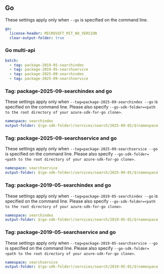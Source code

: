 ## Go
These settings apply only when `--go` is specified on the command line.
``` yaml $(go)
go:
  license-header: MICROSOFT_MIT_NO_VERSION
  clear-output-folder: true
```
### Go multi-api
``` yaml $(go) && $(multiapi)
batch:
  - tag: package-2019-05-searchindex
  - tag: package-2019-05-searchservice
  - tag: package-2025-09-searchindex
  - tag: package-2025-09-searchservice
```

### Tag:  package-2025-09-searchindex and go

 These settings apply only when `--tag=package-2025-09-searchindex --go` is specified on the command line.
 Please also specify `--go-sdk-folder=<path to the root directory of your azure-sdk-for-go clone>`.

 ``` yaml $(tag) == 'package-2025-09-searchindex' && $(go)
 namespace: searchindex
 output-folder: $(go-sdk-folder)/services/search/2025-09-01/$(namespace)
 ```


 ### Tag:  package-2025-09-searchservice and go

  These settings apply only when `--tag=package-2025-09-searchservice --go` is specified on the command line.
  Please also specify `--go-sdk-folder=<path to the root directory of your azure-sdk-for-go clone>`.

  ``` yaml $(tag) == 'package-2025-09-searchservice' && $(go)
  namespace: searchservice
  output-folder: $(go-sdk-folder)/services/search/2025-09-01/$(namespace)
  ```

### Tag:  package-2019-05-searchindex and go

 These settings apply only when `--tag=package-2019-05-searchindex --go` is specified on the command line.
 Please also specify `--go-sdk-folder=<path to the root directory of your azure-sdk-for-go clone>`.

 ``` yaml $(tag) == 'package-2019-05-searchindex' && $(go)
 namespace: searchindex
 output-folder: $(go-sdk-folder)/services/search/2019-05-01/$(namespace)
 ```


 ### Tag:  package-2019-05-searchservice and go

  These settings apply only when `--tag=package-2019-05-searchservice --go` is specified on the command line.
  Please also specify `--go-sdk-folder=<path to the root directory of your azure-sdk-for-go clone>`.

  ``` yaml $(tag) == 'package-2019-05-searchservice' && $(go)
  namespace: searchservice
  output-folder: $(go-sdk-folder)/services/search/2019-05-01/$(namespace)
  ```
